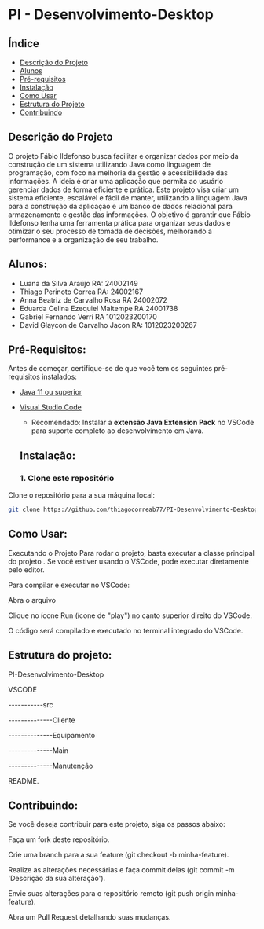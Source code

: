 # PI - Desenvolvimento-Desktop

## Índice

- [Descrição do Projeto](#descrição-do-projeto)
- [Alunos](#descrição-do-projeto)
- [Pré-requisitos](#pré-requisitos)
- [Instalação](#instalação)
- [Como Usar](#como-usar)
- [Estrutura do Projeto](#estrutura-do-projeto)
- [Contribuindo](#contribuindo)

## Descrição do Projeto
O projeto Fábio Ildefonso busca facilitar e organizar dados por meio da construção de um sistema utilizando Java como linguagem de programação, com foco na melhoria da gestão e acessibilidade das informações. A ideia é criar uma aplicação que permita ao usuário gerenciar dados de forma eficiente e prática. Este projeto visa criar um sistema eficiente, escalável e fácil de manter, utilizando a linguagem Java para a construção da aplicação e um banco de dados relacional para armazenamento e gestão das informações. O objetivo é garantir que Fábio Ildefonso tenha uma ferramenta prática para organizar seus dados e otimizar o seu processo de tomada de decisões, melhorando a performance e a organização de seu trabalho.

## Alunos:

- Luana da Silva Araújo RA: 24002149
- Thiago Perinoto Correa RA: 24002167
- Anna Beatriz de Carvalho Rosa RA 24002072
- Eduarda Celina Ezequiel Maltempe RA 24001738
- Gabriel Fernando Verri RA 1012023200170
- David Glaycon de Carvalho Jacon RA: 1012023200267

## Pré-Requisitos:

Antes de começar, certifique-se de que você tem os seguintes pré-requisitos instalados:

- [Java 11 ou superior](https://www.oracle.com/java/technologies/javase-jdk11-downloads.html)
- [Visual Studio Code](https://code.visualstudio.com/)
  - Recomendado: Instalar a **extensão Java Extension Pack** no VSCode para suporte completo ao desenvolvimento em Java.
  
  ## Instalação:

  ### 1. Clone este repositório

Clone o repositório para a sua máquina local:

```bash
git clone https://github.com/thiagocorreab77/PI-Desenvolvimento-Desktop.git
```
## Como Usar:

Executando o Projeto
Para rodar o projeto, basta executar a classe principal do projeto . Se você estiver usando o VSCode, pode executar diretamente pelo editor.

Para compilar e executar no VSCode:

Abra o arquivo

Clique no ícone Run (ícone de "play") no canto superior direito do VSCode.

O código será compilado e executado no terminal integrado do VSCode.

## Estrutura do projeto:

PI-Desenvolvimento-Desktop

VSCODE

-----------src

--------------Cliente

--------------Equipamento

--------------Main

--------------Manutenção

README.

## Contribuindo:

Se você deseja contribuir para este projeto, siga os passos abaixo:

Faça um fork deste repositório.

Crie uma branch para a sua feature (git checkout -b minha-feature).

Realize as alterações necessárias e faça commit delas (git commit -m 'Descrição da sua alteração').

Envie suas alterações para o repositório remoto (git push origin minha-feature).

Abra um Pull Request detalhando suas mudanças.



